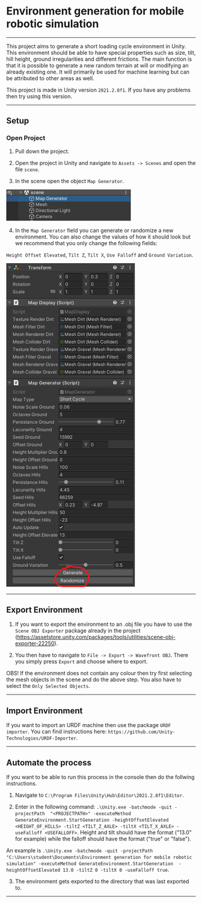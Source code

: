 # Environment generation for mobile robotic simulation

---

This project aims to generate a short loading cycle environment in Unity. This environment should be able to
have special properties such as size, tilt, hill height, ground irregularities and different frictions. 
The main function is that it is possible to generate a new random terrain at will or modifying an already existing one. 
It will primarily be used for machine learning but can be attributed to other areas as well.

This project is made in Unity version `2021.2.8f1`. If you have any problems then try using this version.

---

## Setup

### Open Project

1. Pull down the project.

2. Open the project in Unity and navigate to `Assets -> Scenes` and open the file `scene`.

3. In the scene open the object `Map Generator`.

<img src = "images/scene.png">

4. In the `Map Generator` field you can generate or randomize a new environment. 
You can also change the values of how it should look but we recommend that you only change the following fields:

`Height Offset Elevated`, `Tilt Z`, `Tilt X`, `Use Falloff` and `Ground Variation`.

<img src = "images/map_generator.png">

---

## Export Environment

1. If you want to export the environment to an .obj file you have to use the `Scene OBJ Exporter` 
package already in the project (https://assetstore.unity.com/packages/tools/utilities/scene-obj-exporter-22250).

2. You then have to navigate to `File -> Export -> Wavefront OBJ`. There you simply press `Export`
and choose where to export. 

OBS! If the environment does not contain any colour then try first selecting the mesh objects in
the scene and do the above step. You also have to select the `Only Selected Objects`.

---

## Import Environment

If you want to import an URDF machine then use the package `URDF importer`. You can find
instructions here: `https://github.com/Unity-Technologies/URDF-Importer`.

---

## Automate the process

If you want to be able to run this process in the console then do the follwing instructions.

1. Navigate to `C:\Program Files\Unity\Hub\Editor\2021.2.8f1\Editor`.

2. Enter in the following command: `.\Unity.exe -batchmode -quit -projectPath 
"<PROJECTPATH>" -executeMethod GenerateEnvironment.StartGeneration -heightOffsetElevated <HEIGHT_OF_HILLS> -tiltZ <TILT_Z_AXLE> -tiltX <TILT_X_AXLE> -useFalloff <USEFALLOFF>`.
Height and tilt should have the format ("13.0" for example) while the falloff should have the format ("true" or "false").

An example is `.\Unity.exe -batchmode -quit -projectPath "C:\Users\student\Documents\Environment generation for mobile robotic simulation" -executeMethod GenerateEnvironment.StartGeneration 
-heightOffsetElevated 13.0 -tiltZ 0 -tiltX 0 -useFalloff true`.

3. The environment gets exported to the directory that was last exported to.

---